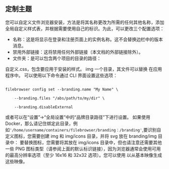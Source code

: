 ## 定制主题
您可以自定义文件浏览器安装，方法是将其名称更改为所需的任何其他名称，添加全局自定义样式表，并根据需要使用自己的标识。为此，可以更改三个配置选项：
+ 名称：这是将显示在登录和注册页面上的实例名称。这不会替换边栏中的版本消息。
+ 禁用外部链接：这将禁用任何外部链接（本文档的外部链接除外）。
+ 文件夹：是可以包含两个项目的目录的路径：

自定义.css，包含要应用于安装的样式。
img 一个目录，其文件可以替换 在应用程序中。
可以使用以下命令通过 CLI 界面设置这些选项：

```shell

filebrowser config set --branding.name "My Name" \

    --branding.files "/abs/path/to/my/dir" \
    
    --branding.disableExternal
```

或者可以在“设置”→“全局设置”中的“品牌目录路径”下进行设置。
如果使用Docker，那么请记住绑定此目录，例如`'/home/username/containers/filebrowser/branding：/branding'`,要识别自定义图标，您需要创建 img 和  img/icons  目录，并将 svg 放在 branding/img 目录中： ​
要替换图标，您需要将其放在 img/icons 目录中，但也请注意还需要其他一些 PNG 图标类型（请参阅上面的默认标识链接），因为浏览器通常会使用可用的最高分辨率选项（至少 16x16 和 32x32 选项）。您可以使用 以从基本映像生成这些映像。
